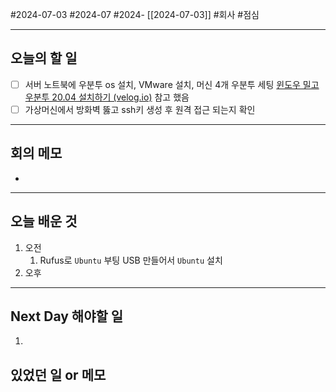 #2024-07-03 #2024-07 #2024- [[2024-07-03]]
#회사 #점심 

---
## 오늘의 할 일
- [ ] 서버 노트북에 우분투 os 설치, VMware 설치, 머신 4개 우분투 세팅 [윈도우 밀고 우분투 20.04 설치하기 (velog.io)](https://velog.io/@yimethan/%EC%9C%88%EB%8F%84%EC%9A%B0-%EB%B0%80%EA%B3%A0-%EC%9A%B0%EB%B6%84%ED%88%AC-20.04-%EC%84%A4%EC%B9%98%ED%95%98%EA%B8%B0#:~:text=%EC%9C%88%EB%8F%84%EC%9A%B0%20%EB%B0%80%EA%B3%A0%20%EC%9A%B0%EB%B6%84%ED%88%AC%2020.04%20%EC%84%A4%EC%B9%98%ED%95%98%EA%B8%B0%201%201%20%EC%9A%B0%EB%B6%84%ED%88%AC,%EC%97%86%EC%95%A0%EA%B3%A0%20%EC%9A%B0%EB%B6%84%ED%88%AC%EB%A7%8C%20%EB%82%A8%EA%B8%B0%EA%B8%B0~%20...%207%207%20%EC%9E%AC%EB%B6%80%ED%8C%85%20) 참고 했음
- [ ] 가상머신에서 방화벽 뚫고  ssh키 생성 후 원격 접근 되는지 확인
---
## 회의 메모
- 
---
## 오늘 배운 것
1. 오전
    1. Rufus로 `Ubuntu` 부팅 USB 만들어서 `Ubuntu` 설치
2. 오후

---
## Next Day 해야할 일
1. 


## 있었던 일 or 메모